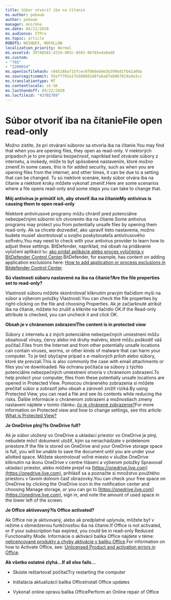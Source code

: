 ```yaml
---
title: Súbor otvoriť iba na čítanie
ms.author: pebaum
author: pebaum
manager: mnirkhe
ms.date: 04/21/2020
ms.audience: ITPro
ms.topic: article
ROBOTS: NOINDEX, NOFOLLOW
localization_priority: Normal
ms.assetid: 39748581-d319-403c-8501-9b785e4a0ed8
ms.custom:
- "765"
- "2200014"
ms.openlocfilehash: c045188af15fcec0f868eb0e5b399bd1fb42a09a
ms.sourcegitcommit: 55eff703a17e500681d8fa6a87eb067019ade3cc
ms.translationtype: MT
ms.contentlocale: sk-SK
ms.lasthandoff: 04/22/2020
ms.locfileid: "43702789"
---
```

# <a name="file-open-read-only"></a><span data-ttu-id="b1b74-102">Súbor otvoriť iba na čítanie</span><span class="sxs-lookup"><span data-stu-id="b1b74-102">File open read-only</span></span>

<span data-ttu-id="b1b74-103">Možno zistíte, že pri otváraní súborov sa otvoria iba na čítanie.</span><span class="sxs-lookup"><span data-stu-id="b1b74-103">You may find that when you are opening files, they open as read-only.</span></span> <span data-ttu-id="b1b74-104">V niektorých prípadoch je to pre pridanú bezpečnosť, napríklad keď otvárate súbory z internetu, a inokedy, môže to byť spôsobené nastavením, ktoré možno zmeniť.</span><span class="sxs-lookup"><span data-stu-id="b1b74-104">In some cases, this is for added security, such as when you are opening files from the internet, and other times, it can be due to a setting that can be changed.</span></span> <span data-ttu-id="b1b74-105">Tu sú niektoré scenáre, kedy súbor otvára iba na čítanie a niektoré kroky môžete vykonať zmeniť.</span><span class="sxs-lookup"><span data-stu-id="b1b74-105">Here are some scenarios where a file opens read-only and some steps you can take to change that.</span></span>
  
 <span data-ttu-id="b1b74-106">**Môj antivírus je prinútiť ich, aby otvoriť iba na čítanie**</span><span class="sxs-lookup"><span data-stu-id="b1b74-106">**My antivirus is causing them to open read-only**</span></span>
  
<span data-ttu-id="b1b74-107">Niektoré antivírusové programy môžu chrániť pred potenciálne nebezpečnými súbormi ich otvorením iba na čítanie.</span><span class="sxs-lookup"><span data-stu-id="b1b74-107">Some antivirus programs may protect you from potentially unsafe files by opening them read-only.</span></span> <span data-ttu-id="b1b74-108">Ak sa chcete dozvedieť, ako upraviť tieto nastavenia, možno budete musieť skontrolovať u svojho poskytovateľa antivírusového softvéru.</span><span class="sxs-lookup"><span data-stu-id="b1b74-108">You may need to check with your antivirus provider to learn how to adjust these settings.</span></span> <span data-ttu-id="b1b74-109">BitDefender, napríklad, má obsah na pridávanie vylúčení aplikácií tu: [ako pridať aplikácie alebo proces vylúčenia v BitDefender Control Center](https://aka.ms/AA6098i).</span><span class="sxs-lookup"><span data-stu-id="b1b74-109">BitDefender, for example, has content on adding application exclusions here: [How to add application or process exclusions in Bitdefender Control Center](https://aka.ms/AA6098i).</span></span>
  
 <span data-ttu-id="b1b74-110">**Sú vlastnosti súboru nastavené na iba na čítanie?**</span><span class="sxs-lookup"><span data-stu-id="b1b74-110">**Are the file properties set to read-only?**</span></span>
  
<span data-ttu-id="b1b74-111">Vlastnosti súboru môžete skontrolovať kliknutím pravým tlačidlom myši na súbor a výberom položky Vlastnosti.</span><span class="sxs-lookup"><span data-stu-id="b1b74-111">You can check the file properties by right-clicking on the file and choosing Properties.</span></span> <span data-ttu-id="b1b74-112">Ak je začiarknuté atribút iba na čítanie, môžete ho zrušiť a kliknite na tlačidlo OK.</span><span class="sxs-lookup"><span data-stu-id="b1b74-112">If the Read-only attribute is checked, you can uncheck it and click OK.</span></span>
  
 <span data-ttu-id="b1b74-113">**Obsah je v chránenom zobrazení**</span><span class="sxs-lookup"><span data-stu-id="b1b74-113">**The content is in protected view**</span></span>
  
<span data-ttu-id="b1b74-114">Súbory z internetu a z iných potenciálne nebezpečných umiestnení môžu obsahovať vírusy, červy alebo iné druhy malvéru, ktoré môžu poškodiť váš počítač.</span><span class="sxs-lookup"><span data-stu-id="b1b74-114">Files from the Internet and from other potentially unsafe locations can contain viruses, worms, or other kinds of malware that can harm your computer.</span></span> <span data-ttu-id="b1b74-115">To je tiež obyčajne prípad s e-mailových príloh alebo súbory, ktoré ste prevzali.</span><span class="sxs-lookup"><span data-stu-id="b1b74-115">This is also commonly the case with email attachments or files you've downloaded.</span></span> <span data-ttu-id="b1b74-116">Na ochranu počítača sa súbory z týchto potenciálne nebezpečných umiestnení otvoria v chránenom zobrazení.</span><span class="sxs-lookup"><span data-stu-id="b1b74-116">To help protect your computer, files from these potentially unsafe locations are opened in Protected View.</span></span> <span data-ttu-id="b1b74-117">Pomocou chráneného zobrazenia si môžete prečítať súbor a zobraziť jeho obsah a zároveň znížiť riziká.</span><span class="sxs-lookup"><span data-stu-id="b1b74-117">By using Protected View, you can read a file and see its contents while reducing the risks.</span></span> <span data-ttu-id="b1b74-118">Ďalšie informácie o chránenom zobrazení a možnostiach zmeny nastavení nájdete v tomto článku: [čo je chránené zobrazenie?](https://support.office.com/article/d6f09ac7-e6b9-4495-8e43-2bbcdbcb6653)</span><span class="sxs-lookup"><span data-stu-id="b1b74-118">For more information on Protected view and how to change settings, see this article: [What is Protected View?](https://support.office.com/article/d6f09ac7-e6b9-4495-8e43-2bbcdbcb6653)</span></span>
  
 <span data-ttu-id="b1b74-119">**Je OneDrive plný?**</span><span class="sxs-lookup"><span data-stu-id="b1b74-119">**Is OneDrive full?**</span></span>
  
<span data-ttu-id="b1b74-120">Ak je súbor uložený vo OneDrive a ukladací priestor vo OneDrive je plný, nebudete môcť dokument uložiť, kým sa nenachádzate v pridelenom priestore.</span><span class="sxs-lookup"><span data-stu-id="b1b74-120">If the file is stored on OneDrive and your OneDrive storage space is full, you will be unable to save the document until you are under your allotted space.</span></span> <span data-ttu-id="b1b74-121">Môžete skontrolovať voľné miesto v službe OneDrive kliknutím na ikonu OneDrive v centre hlásení a výberom položky Spravovať ukladací priestor, alebo môžete prejsť na [https://onedrive.live.com](https://onedrive.live.com), prihlásiť sa a poznačte si množstvo použitého priestoru v ľavom dolnom časť obrazovky.</span><span class="sxs-lookup"><span data-stu-id="b1b74-121">You can check your free space on OneDrive by clicking the OneDrive icon in the notification center and choosing Manage storage, or you can go to [https://onedrive.live.com](https://onedrive.live.com), sign in, and note the amount of used space in the lower left of the screen.</span></span>
  
 <span data-ttu-id="b1b74-122">**Je Office aktivovaný?**</span><span class="sxs-lookup"><span data-stu-id="b1b74-122">**Is Office activated?**</span></span>
  
<span data-ttu-id="b1b74-123">Ak Office nie je aktivovaný, alebo ak predplatné uplynula, môžete byť v režime s obmedzenou funkčnosťou iba na čítanie.</span><span class="sxs-lookup"><span data-stu-id="b1b74-123">If Office is not activated, or if your subscription has expired, you could be in read-only Reduced Functionality Mode.</span></span> <span data-ttu-id="b1b74-124">Informácie o aktivácii balíka Office nájdete v téme: [nelicencované produkty a chyby aktivácie v balíku Office](https://support.office.com/article/0d23d3c0-c19c-4b2f-9845-5344fedc4380).</span><span class="sxs-lookup"><span data-stu-id="b1b74-124">For information on how to Activate Office, see: [Unlicensed Product and activation errors in Office](https://support.office.com/article/0d23d3c0-c19c-4b2f-9845-5344fedc4380).</span></span>
  
 <span data-ttu-id="b1b74-125">**Ak všetko ostatné zlyhá...**</span><span class="sxs-lookup"><span data-stu-id="b1b74-125">**If all else fails...**</span></span>
  
- <span data-ttu-id="b1b74-126">Skúste reštartovať počítač</span><span class="sxs-lookup"><span data-stu-id="b1b74-126">Try restarting the computer</span></span>
    
- <span data-ttu-id="b1b74-127">Inštalácia aktualizácií balíka Office</span><span class="sxs-lookup"><span data-stu-id="b1b74-127">Install Office updates</span></span>
    
- <span data-ttu-id="b1b74-128">Vykonať online opravu balíka Office</span><span class="sxs-lookup"><span data-stu-id="b1b74-128">Perform an Online repair of Office</span></span>
    

